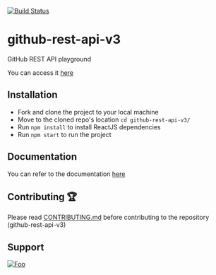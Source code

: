 [![Build Status](https://travis-ci.org/adityabisoi/github-rest-api-v3.svg?branch=main)](https://travis-ci.org/adityabisoi/github-rest-api-v3) 
# github-rest-api-v3
GitHub REST API playground

You can access it [here](https://adityabisoi.github.io/github-rest-api-v3/)

## Installation
* Fork and clone the project to your local machine
* Move to the cloned repo's location `cd github-rest-api-v3/`
* Run `npm install` to install ReactJS dependencies
* Run `npm start` to run the project

## Documentation
You can refer to the documentation [here](https://bit.ly/3kRkM2e)

## Contributing 🏆
Please read [CONTRIBUTING.md](CONTRIBUTING.md) before contributing to the repository (github-rest-api-v3)

## Support
<a href="https://gitter.im/github-rest-api-v3/Lobby?utm_source=badge&utm_medium=badge&utm_campaign=pr-badge&utm_content=badge" rel="some text">![Foo](https://icon-icons.com/icons2/2530/PNG/72/gitter_button_icon_151850.png
)</a>

